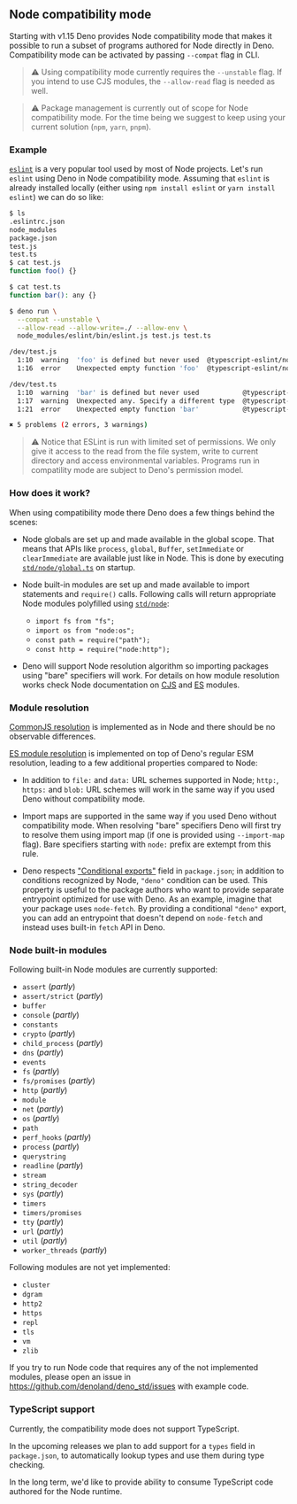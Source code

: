## Node compatibility mode

Starting with v1.15 Deno provides Node compatibility mode that makes it possible to run a subset of programs authored
for Node directly in Deno. Compatibility mode can be activated by passing `--compat` flag in CLI.

> ⚠️ Using compatibility mode currently requires the `--unstable` flag. If you intend to use CJS modules, the
> `--allow-read` flag is needed as well.

> ⚠️ Package management is currently out of scope for Node compatibility mode. For the time being we suggest to keep
> using your current solution (`npm`, `yarn`, `pnpm`).

### Example

[`eslint`](https://eslint.org/) is a very popular tool used by most of Node projects. Let's run `eslint` using Deno in
Node compatibility mode. Assuming that `eslint` is already installed locally (either using `npm install eslint` or
`yarn install eslint`) we can do so like:

```sh
$ ls
.eslintrc.json
node_modules
package.json
test.js
test.ts
$ cat test.js
function foo() {}

$ cat test.ts
function bar(): any {}

$ deno run \
  --compat --unstable \
  --allow-read --allow-write=./ --allow-env \
  node_modules/eslint/bin/eslint.js test.js test.ts

/dev/test.js
  1:10  warning  'foo' is defined but never used  @typescript-eslint/no-unused-vars
  1:16  error    Unexpected empty function 'foo'  @typescript-eslint/no-empty-function

/dev/test.ts
  1:10  warning  'bar' is defined but never used           @typescript-eslint/no-unused-vars
  1:17  warning  Unexpected any. Specify a different type  @typescript-eslint/no-explicit-any
  1:21  error    Unexpected empty function 'bar'           @typescript-eslint/no-empty-function

✖ 5 problems (2 errors, 3 warnings)
```

> ⚠️ Notice that ESLint is run with limited set of permissions. We only give it access to the read from the file system,
> write to current directory and access environmental variables. Programs run in compatility mode are subject to Deno's
> permission model.

### How does it work?

When using compatibility mode there Deno does a few things behind the scenes:

- Node globals are set up and made available in the global scope. That means that APIs like `process`, `global`,
  `Buffer`, `setImmediate` or `clearImmediate` are available just like in Node. This is done by executing
  [`std/node/global.ts`](https://doc.deno.land/https://deno.land/std/node/global.ts) on startup.

- Node built-in modules are set up and made available to import statements and `require()` calls. Following calls will
  return appropriate Node modules polyfilled using [`std/node`](https://deno.land/std/node/):
  - `import fs from "fs";`
  - `import os from "node:os";`
  - `const path = require("path");`
  - `const http = require("node:http");`

- Deno will support Node resolution algorithm so importing packages using "bare" specifiers will work. For details on
  how module resolution works check Node documentation on [CJS](https://nodejs.org/api/modules.html) and
  [ES](https://nodejs.org/api/esm.html) modules.

### Module resolution

[CommonJS resolution](https://nodejs.org/api/modules.html) is implemented as in Node and there should be no observable
differences.

[ES module resolution](https://nodejs.org/api/esm.html) is implemented on top of Deno's regular ESM resolution, leading
to a few additional properties compared to Node:

- In addition to `file:` and `data:` URL schemes supported in Node; `http:`, `https:` and `blob:` URL schemes will work
  in the same way if you used Deno without compatibility mode.

- Import maps are supported in the same way if you used Deno without compatibility mode. When resolving "bare"
  specifiers Deno will first try to resolve them using import map (if one is provided using `--import-map` flag). Bare
  specifiers starting with `node:` prefix are extempt from this rule.

- Deno respects ["Conditional exports"](https://nodejs.org/api/packages.html#conditional-exports) field in
  `package.json`; in addition to conditions recognized by Node, `"deno"` condition can be used. This property is useful
  to the package authors who want to provide separate entrypoint optimized for use with Deno. As an example, imagine
  that your package uses `node-fetch`. By providing a conditional `"deno"` export, you can add an entrypoint that
  doesn't depend on `node-fetch` and instead uses built-in `fetch` API in Deno.

### Node built-in modules

Following built-in Node modules are currently supported:

- `assert` (_partly_)
- `assert/strict` (_partly_)
- `buffer`
- `console` (_partly_)
- `constants`
- `crypto` (_partly_)
- `child_process` (_partly_)
- `dns` (_partly_)
- `events`
- `fs` (_partly_)
- `fs/promises` (_partly_)
- `http` (_partly_)
- `module`
- `net` (_partly_)
- `os` (_partly_)
- `path`
- `perf_hooks` (_partly_)
- `process` (_partly_)
- `querystring`
- `readline` (_partly_)
- `stream`
- `string_decoder`
- `sys` (_partly_)
- `timers`
- `timers/promises`
- `tty` (_partly_)
- `url` (_partly_)
- `util` (_partly_)
- `worker_threads` (_partly_)

Following modules are not yet implemented:

- `cluster`
- `dgram`
- `http2`
- `https`
- `repl`
- `tls`
- `vm`
- `zlib`

If you try to run Node code that requires any of the not implemented modules, please open an issue in
https://github.com/denoland/deno_std/issues with example code.

### TypeScript support

Currently, the compatibility mode does not support TypeScript.

In the upcoming releases we plan to add support for a `types` field in `package.json`, to automatically lookup types and
use them during type checking.

In the long term, we'd like to provide ability to consume TypeScript code authored for the Node runtime.
